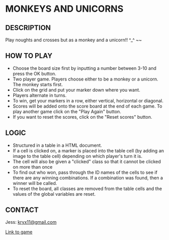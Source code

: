# MONKEYS AND UNICORNS


## DESCRIPTION

Play noughts and crosses but as a monkey and a unicorn!! ^_^ ~~


## HOW TO PLAY

- Choose the board size first by inputting a number between 3-10 and press the OK button.
- Two player game. Players choose either to be a monkey or a unicorn. The monkey starts first.
- Click on the grid and put your marker down where you want.
- Players alternate in turns.
- To win, get your markers in a row, either vertical, horizontal or diagonal.
- Scores will be added onto the score board at the end of each game. To play another game click on the "Play Again" button.
- If you want to reset the scores, click on the "Reset scores" button.


## LOGIC

- Structured in a table in a HTML document.
- If a cell is clicked on, a marker is placed into the table cell (by adding an image to the table cell) depending on which player's turn it is.
- The cell will also be given a "clicked" class so that it cannot be clicked on more than once
- To find out who won, pass through the ID names of the cells to see if there are any winning combinations. If a combination was found, then a winner will be called.
- To reset the board, all classes are removed from the table cells and the values of the global variables are reset.


## CONTACT

Jess: kryx11@gmail.com

[Link to game](https://jess11.github.io/project0-2)
